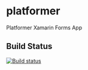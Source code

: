 # platformer
Platformer Xamarin Forms App

## Build Status
[![Build status](https://dev.azure.com/moonko/platformer/_apis/build/status/platformer-Xamarin.Android-CI%20(1))](https://dev.azure.com/moonko/platformer/_build/latest?definitionId=5)
